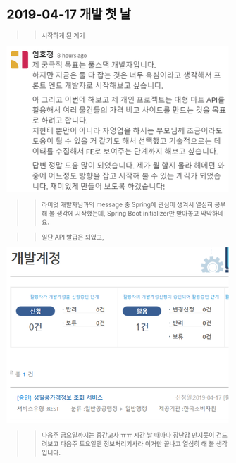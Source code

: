 # 2019-04-17 개발 첫 날

>> 시작하게 된 계기

![motivation](./images/motivation.PNG)

>> 라이엇 개발자님과의 message 중 Spring에 관심이 생겨서 
>> 열심히 공부해 볼 생각에 시작했는데, Spring Boot initializer만 받아놓고 막막하네요.

>> 일단 API 발급은 되었고,

![api](./images/api.PNG)

>> 다음주 금요일까지는 중간고사 ㅠㅠ 
>> 시간 날 때마다 장난감 만지듯이 건드려보고 
>> 다음주 토요일엔 정보처리기사라 이거만 끝나고 열심히 해 볼 생각입니다.
